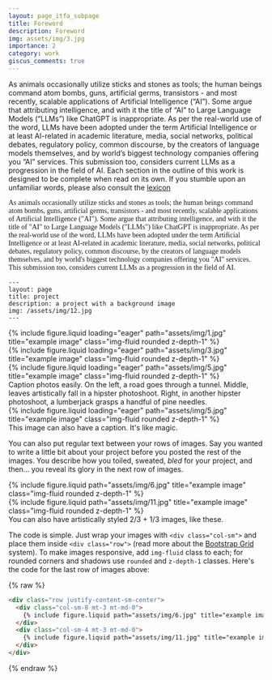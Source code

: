 ```yaml
---
layout: page_itfa_subpage
title: Foreword
description: Foreword
img: assets/img/3.jpg
importance: 2
category: work
giscus_comments: true
---
```


As animals occasionally utilize sticks and stones as tools; the human beings command atom bombs, guns, artificial germs, transistors - and most recently, scalable applications of Artificial Intelligence (“AI”). Some argue that attributing intelligence, and with it the title of “AI” to Large Language Models (“LLMs”) like ChatGPT is inappropriate. As per the real-world use of the word, LLMs have been adopted under the term Artificial Intelligence or at least AI-related in academic literature, media, social networks, political debates, regulatory policy, common discourse, by the creators of language models themselves, and by world’s biggest technology companies offering you “AI” services. This submission too, considers current LLMs as a progression in the field of AI.
Each section in the outline of this work is designed to be complete when read on its own. If you stumble upon an unfamiliar words, please also consult the <a href>lexicon<a>
<br>

<style>
.times-new-roman-override-foreword {
    font-family: 'Times New Roman', Times, serif !important;
}
</style>

<div class="times-new-roman-override-foreword">
As animals occasionally utilize sticks and stones as tools; the human beings command atom bombs, guns, artificial germs, transistors - and most recently, scalable applications of Artificial Intelligence ("AI"). Some argue that attributing intelligence, and with it the title of "AI" to Large Language Models ("LLMs") like ChatGPT is inappropriate. As per the real-world use of the word, LLMs have been adopted under the term Artificial Intelligence or at least AI-related in academic literature, media, social networks, political debates, regulatory policy, common discourse, by the creators of language models themselves, and by world's biggest technology companies offering you "AI" services. This submission too, considers current LLMs as a progression in the field of AI.
</div>

    ---
    layout: page
    title: project
    description: a project with a background image
    img: /assets/img/12.jpg
    ---

<div class="row">
    <div class="col-sm mt-3 mt-md-0">
        {% include figure.liquid loading="eager" path="assets/img/1.jpg" title="example image" class="img-fluid rounded z-depth-1" %}
    </div>
    <div class="col-sm mt-3 mt-md-0">
        {% include figure.liquid loading="eager" path="assets/img/3.jpg" title="example image" class="img-fluid rounded z-depth-1" %}
    </div>
    <div class="col-sm mt-3 mt-md-0">
        {% include figure.liquid loading="eager" path="assets/img/5.jpg" title="example image" class="img-fluid rounded z-depth-1" %}
    </div>
</div>
<div class="caption">
    Caption photos easily. On the left, a road goes through a tunnel. Middle, leaves artistically fall in a hipster photoshoot. Right, in another hipster photoshoot, a lumberjack grasps a handful of pine needles.
</div>
<div class="row">
    <div class="col-sm mt-3 mt-md-0">
        {% include figure.liquid loading="eager" path="assets/img/5.jpg" title="example image" class="img-fluid rounded z-depth-1" %}
    </div>
</div>
<div class="caption">
    This image can also have a caption. It's like magic.
</div>

You can also put regular text between your rows of images.
Say you wanted to write a little bit about your project before you posted the rest of the images.
You describe how you toiled, sweated, _bled_ for your project, and then... you reveal its glory in the next row of images.

<div class="row justify-content-sm-center">
    <div class="col-sm-8 mt-3 mt-md-0">
        {% include figure.liquid path="assets/img/6.jpg" title="example image" class="img-fluid rounded z-depth-1" %}
    </div>
    <div class="col-sm-4 mt-3 mt-md-0">
        {% include figure.liquid path="assets/img/11.jpg" title="example image" class="img-fluid rounded z-depth-1" %}
    </div>
</div>
<div class="caption">
    You can also have artistically styled 2/3 + 1/3 images, like these.
</div>

The code is simple.
Just wrap your images with `<div class="col-sm">` and place them inside `<div class="row">` (read more about the <a href="https://getbootstrap.com/docs/4.4/layout/grid/">Bootstrap Grid</a> system).
To make images responsive, add `img-fluid` class to each; for rounded corners and shadows use `rounded` and `z-depth-1` classes.
Here's the code for the last row of images above:

{% raw %}

```html
<div class="row justify-content-sm-center">
  <div class="col-sm-8 mt-3 mt-md-0">
    {% include figure.liquid path="assets/img/6.jpg" title="example image" class="img-fluid rounded z-depth-1" %}
  </div>
  <div class="col-sm-4 mt-3 mt-md-0">
    {% include figure.liquid path="assets/img/11.jpg" title="example image" class="img-fluid rounded z-depth-1" %}
  </div>
</div>
```

{% endraw %}
